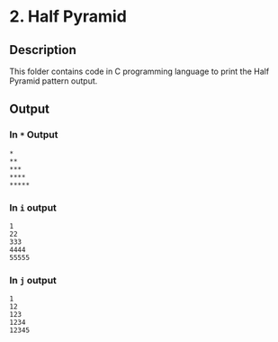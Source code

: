 # 2. Half Pyramid

## Description

This folder contains code in C programming language to print the Half Pyramid pattern output.

## Output

### In `*` Output

```
*
**
***
****
*****
```

### In `i` output

```
1
22
333
4444
55555
```

### In `j` output

```
1
12
123
1234
12345
```
